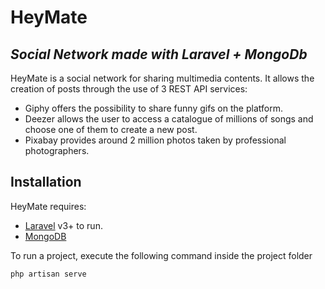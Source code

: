 # HeyMate
## _Social Network made with Laravel + MongoDb_

HeyMate is a social network for sharing multimedia contents.
It allows the creation of posts through the use of 3 REST API services:
- Giphy offers the possibility to share funny gifs on the platform. 
- Deezer allows the user to access a catalogue of millions of songs and choose one of them to create a new post.
- Pixabay provides around 2 million photos taken by professional photographers. 

## Installation

HeyMate requires:
- [Laravel](https://laravel.com/) v3+ to run.
- [MongoDB](https://www.mongodb.com/)


To run a project, execute the following command inside the project folder
```
php artisan serve
```